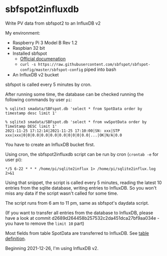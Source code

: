 # sbfspot2influxdb
Write PV data from sbfspot2 to an InfluxDB v2

My environment:

- Raspberry Pi 3 Model B Rev 1.2
- Raspbian 32 bit
- Installed sbfspot
  - [Official documenation](https://github.com/SBFspot/SBFspot/wiki/Installation-Linux-SQLite)
  - `curl -s https://raw.githubusercontent.com/sbfspot/sbfspot-config/master/sbfspot-config` piped into bash
- An InfluxDB v2 bucket

sbfspot is called every 5 minutes by cron.

After running some time, the database can be checked running the following commands by user `pi`:

`% sqlite3 smadata/SBFspot.db 'select * from SpotData order by timestamp desc limit 1'`

```
% sqlite3 smadata/SBFspot.db 'select * from vwSpotData order by TimeStamp DESC limit 1'
2021-11-25 17:12:14|2021-11-25 17:10:00|SN: xxx|STP xxx|xxx|0|0|0.0|0.0|0.0|0.0|0|0|0|0.0|...|OK|N/A|0.0
```

You have to create an InfluxDB bucket first.

Using cron, the sbfspot2influxdb script can be run by cron (`crontab -e` for user pi):

`*/5 6-22 * * * /home/pi/sqlite2influx 1> /home/pi/sqlite2influx.log 2>&1`

Using that snippet, the script is called every 5 minutes, reading the latest 10 entries from the sqlite database, writing entries to InfluxDB. So you won't miss any data if the script wasn't called for some time.

The script runs from 6 am to 11 pm, same as sbfspot's daydata script.

(If you want to transfer all entries from the database to InfluxDB, please have a look at commit d2689d264458b257532c2da451dca27bf9aa034e - you have to remove the `limit 10` part)

Most fields from table SpotData are transferred to InfluxDB. See [table definition](https://github.com/rg-engineering/SBFspot/blob/3ddcd442558d8896220afcef97e0ef8b6a74e241/SBFspot/CreateSQLiteDB.sql#L39).

Beginning 2021-12-26, I'm using InfluxDB v2.
